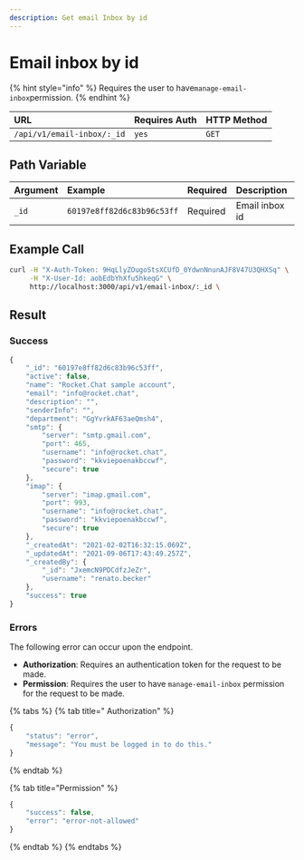```yaml
---
description: Get email Inbox by id
---
```


# Email inbox by id

{% hint style="info" %}
Requires the user to have`manage-email-inbox`permission.
{% endhint %}

| URL | Requires Auth | HTTP Method |
| :--- | :--- | :--- |
| `/api/v1/email-inbox/:_id` | `yes` | `GET` |

## Path Variable

| Argument | Example | Required | Description |
| :--- | :--- | :--- | :--- |
| `_id` | `60197e8ff82d6c83b96c53ff` | Required | Email inbox id |

## Example Call

```bash
curl -H "X-Auth-Token: 9HqLlyZOugoStsXCUfD_0YdwnNnunAJF8V47U3QHXSq" \
     -H "X-User-Id: aobEdbYhXfu5hkeqG" \
     http://localhost:3000/api/v1/email-inbox/:_id \
```

##  Result

### Success

```javascript
{
    "_id": "60197e8ff82d6c83b96c53ff",
    "active": false,
    "name": "Rocket.Chat sample account",
    "email": "info@rocket.chat",
    "description": "",
    "senderInfo": "",
    "department": "GgYvrkAF63aeQmsh4",
    "smtp": {
        "server": "smtp.gmail.com",
        "port": 465,
        "username": "info@rocket.chat",
        "password": "kkviepoenakbccwf",
        "secure": true
    },
    "imap": {
        "server": "imap.gmail.com",
        "port": 993,
        "username": "info@rocket.chat",
        "password": "kkviepoenakbccwf",
        "secure": true
    },
    "_createdAt": "2021-02-02T16:32:15.069Z",
    "_updatedAt": "2021-09-06T17:43:49.257Z",
    "_createdBy": {
        "_id": "JxemcN9PDCdfzJeZr",
        "username": "renato.becker"
    },
    "success": true
}
```

### Errors

The following error can occur upon the endpoint.

* **Authorization**: Requires an authentication token for the request to be made.
* **Permission**: Requires the user to have `manage-email-inbox` permission for the request to be made.

{% tabs %}
{% tab title=" Authorization" %}
```javascript
{
    "status": "error",
    "message": "You must be logged in to do this."
}
```
{% endtab %}

{% tab title="Permission" %}
```javascript
{
    "success": false,
    "error": "error-not-allowed"
}
```
{% endtab %}
{% endtabs %}

